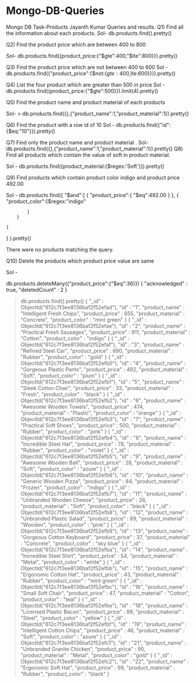# Mongo-DB-Queries
Mongo DB Task-Products
 Jayanth Kumar
Queries and results.
Q1) Find all the information about each products.
 Sol-  db.products.find().pretty()

Q2) Find the product price which are between 400 to 800

Sol-  db.products.find({product_price:{"$gte":400,"$lte":800}}).pretty()

Q3)  Find the product price which are not between 400 to 600 
Sol - 
 db.products.find({"product_price":{$not:{$gte:400,$lte:600}}}).pretty()



Q4) List the four product which are greater than 500 in price
Sol -  db.products.find({product_price:{"$gte":500}}).limit(4).pretty()

Q5) Find the product name and product material of each products

Sol- > db.products.find({},{"product_name":1,"product_material":1}).pretty()

 
Q6) Find the product with a row id of 10 
Sol -
db.products.find({"id":{$eq:"10"}}).pretty()


Q7) Find only the product name and product material .
Sol- db.products.find({},{"product_name":1,"product_material":1}).pretty()
Q8) Find all products which contain the value of soft in product material.

Sol - 
 db.products.find({product_material:{$regex:'Soft'}}).pretty()


Q9) Find products which contain product color indigo  and product price 492.00

Sol - db.products.find({
    "$and":[
        {
            "product_price":{
                "$eq":492.00
            }
        },
        {
            "product_color":{$regex:"indigo"

            }
        }
        
    ]
}
).pretty()

There were no products matching the query.

Q10) Delete the products which product price value are same 

Sol - 

 db.products.deleteMany({"product_price":{"$eq":36}})
{ "acknowledged" : true, "deletedCount" : 2 }
> db.products.find().pretty()
{
        "_id" : ObjectId("612c7f3ee8136baf2f52efad"),
        "id" : "1",
        "product_name" : "Intelligent Fresh Chips",
        "product_price" : 655,
        "product_material" : "Concrete",
        "product_color" : "mint green"
}
{
        "_id" : ObjectId("612c7f3ee8136baf2f52efae"),
        "id" : "2",
        "product_name" : "Practical Fresh Sausages",
        "product_price" : 911,
        "product_material" : "Cotton",
        "product_color" : "indigo"
}
{
        "_id" : ObjectId("612c7f3ee8136baf2f52efaf"),
        "id" : "3",
        "product_name" : "Refined Steel Car",
        "product_price" : 690,
        "product_material" : "Rubber",
        "product_color" : "gold"
}
{
        "_id" : ObjectId("612c7f3ee8136baf2f52efb0"),
        "id" : "4",
        "product_name" : "Gorgeous Plastic Pants",
        "product_price" : 492,
        "product_material" : "Soft",
        "product_color" : "plum"
}
{
        "_id" : ObjectId("612c7f3ee8136baf2f52efb1"),
        "id" : "5",
        "product_name" : "Sleek Cotton Chair",
        "product_price" : 33,
        "product_material" : "Fresh",
        "product_color" : "black"
}
{
        "_id" : ObjectId("612c7f3ee8136baf2f52efb2"),
        "id" : "6",
        "product_name" : "Awesome Wooden Towels",
        "product_price" : 474,
        "product_material" : "Plastic",
        "product_color" : "orange"
}
{
        "_id" : ObjectId("612c7f3ee8136baf2f52efb3"),
        "id" : "7",
        "product_name" : "Practical Soft Shoes",
        "product_price" : 500,
        "product_material" : "Rubber",
        "product_color" : "pink"
}
{
        "_id" : ObjectId("612c7f3ee8136baf2f52efb4"),
        "id" : "8",
        "product_name" : "Incredible Steel Hat",
        "product_price" : 78,
        "product_material" : "Rubber",
        "product_color" : "violet"
}
{
        "_id" : ObjectId("612c7f3ee8136baf2f52efb5"),
        "id" : "9",
        "product_name" : "Awesome Wooden Ball",
        "product_price" : 28,
        "product_material" : "Soft",
        "product_color" : "azure"
}
{
        "_id" : ObjectId("612c7f3ee8136baf2f52efb6"),
        "id" : "10",
        "product_name" : "Generic Wooden Pizza",
        "product_price" : 84,
        "product_material" : "Frozen",
        "product_color" : "indigo"
}
{
        "_id" : ObjectId("612c7f3ee8136baf2f52efb7"),
        "id" : "11",
        "product_name" : "Unbranded Wooden Cheese",
        "product_price" : 26,
        "product_material" : "Soft",
        "product_color" : "black"
}
{
        "_id" : ObjectId("612c7f3ee8136baf2f52efb8"),
        "id" : "12",
        "product_name" : "Unbranded Plastic Salad",
        "product_price" : 89,
        "product_material" : "Wooden",
        "product_color" : "pink"
}
{
        "_id" : ObjectId("612c7f3ee8136baf2f52efb9"),
        "id" : "13",
        "product_name" : "Gorgeous Cotton Keyboard",
        "product_price" : 37,
        "product_material" : "Concrete",
        "product_color" : "sky blue"
}
{
        "_id" : ObjectId("612c7f3ee8136baf2f52efba"),
        "id" : "14",
        "product_name" : "Incredible Steel Shirt",
        "product_price" : 54,
        "product_material" : "Metal",
        "product_color" : "white"
}
{
        "_id" : ObjectId("612c7f3ee8136baf2f52efbb"),
        "id" : "15",
        "product_name" : "Ergonomic Cotton Hat",
        "product_price" : 43,
        "product_material" : "Rubber",
        "product_color" : "mint green"
}
{
        "_id" : ObjectId("612c7f3ee8136baf2f52efbc"),
        "id" : "16",
        "product_name" : "Small Soft Chair",
        "product_price" : 47,
        "product_material" : "Cotton",
        "product_color" : "teal"
}
{
        "_id" : ObjectId("612c7f3ee8136baf2f52efbe"),
        "id" : "18",
        "product_name" : "Licensed Plastic Bacon",
        "product_price" : 88,
        "product_material" : "Steel",
        "product_color" : "yellow"
}
{
        "_id" : ObjectId("612c7f3ee8136baf2f52efbf"),
        "id" : "19",
        "product_name" : "Intelligent Cotton Chips",
        "product_price" : 46,
        "product_material" : "Soft",
        "product_color" : "azure"
}
{
        "_id" : ObjectId("612c7f3ee8136baf2f52efc1"),
        "id" : "21",
        "product_name" : "Unbranded Granite Chicken",
        "product_price" : 90,
        "product_material" : "Metal",
        "product_color" : "gold"
}
{
        "_id" : ObjectId("612c7f3ee8136baf2f52efc2"),
        "id" : "22",
        "product_name" : "Ergonomic Soft Hat",
        "product_price" : 99,
        "product_material" : "Rubber",
        "product_color" : "black"
}


